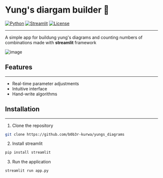 # Yung's diargam builder 🧮
[![Python](https://img.shields.io/badge/python-3.10%2B-blue.svg)](https://www.python.org/downloads/)
[![Streamlit](https://img.shields.io/badge/Streamlit-1.28.0-FF4B4B.svg)](https://streamlit.io)
[![License](https://img.shields.io/badge/License-MIT-green.svg)](https://opensource.org/licenses/MIT)
***
A simple app for buildung yung's diagrams and counting numbers of combinations made 
with **streamlit** framework 
  
![image]([https://github.com/b0b3r-kurwa/yungs_diagrams/images/img.png](https://github.com/b0b3r-kurwa/yungs_diagrams/blob/main/image/img.png))
## Features
***
- Real-time parameter adjustments
- Intuitive interface
- Hand-write algorithms
## Installation 
***
1. Clone the repository
```bash
git clone https://github.com/b0b3r-kurwa/yungs_diagrams
```
2. Install streamlit
```bash
pip install streamlit
```
3. Run the application
```bash
streamlit run app.py
```
